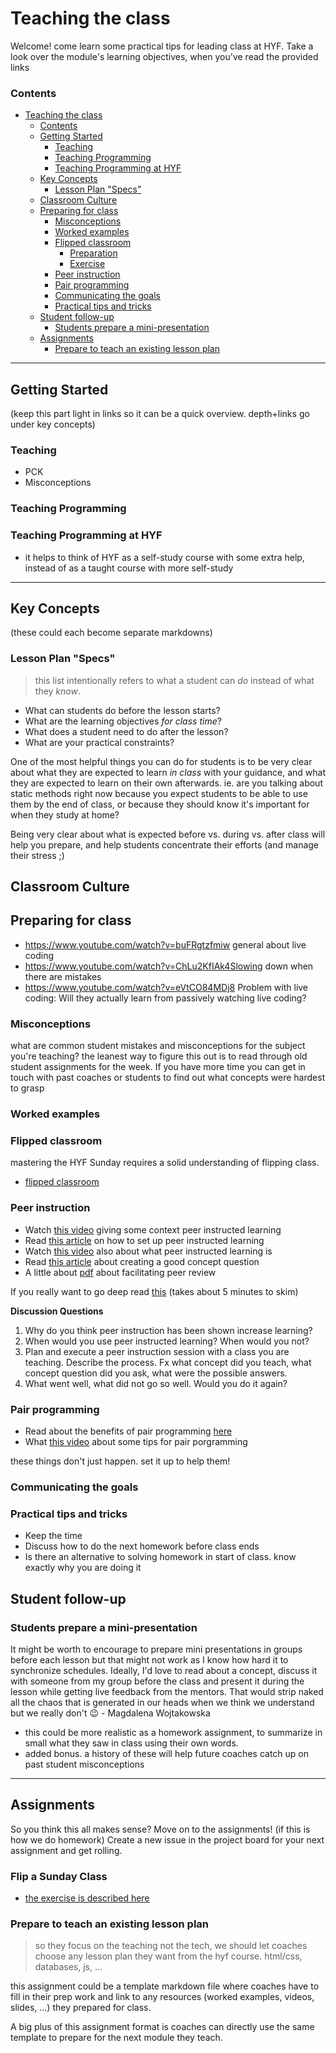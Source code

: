 # Teaching the class

Welcome!  come learn some practical tips for leading class at HYF.  Take a look over the module's learning objectives, when you've read the provided links

### Contents

- [Teaching the class](#teaching-the-class)
    - [Contents](#contents)
  - [Getting Started](#getting-started)
    - [Teaching](#teaching)
    - [Teaching Programming](#teaching-programming)
    - [Teaching Programming at HYF](#teaching-programming-at-hyf)
  - [Key Concepts](#key-concepts)
    - [Lesson Plan "Specs"](#lesson-plan-specs)
  - [Classroom Culture](#classroom-culture)
  - [Preparing for class](#preparing-for-class)
    - [Misconceptions](#misconceptions)
    - [Worked examples](#worked-examples)
    - [Flipped classroom](#flipped-classroom)
      - [Preparation](#preparation)
      - [Exercise](#exercise)
    - [Peer instruction](#peer-instruction)
    - [Pair programming](#pair-programming)
    - [Communicating the goals](#communicating-the-goals)
    - [Practical tips and tricks](#practical-tips-and-tricks)
  - [Student follow-up](#student-follow-up)
    - [Students prepare a mini-presentation](#students-prepare-a-mini-presentation)
  - [Assignments](#assignments)
    - [Prepare to teach an existing lesson plan](#prepare-to-teach-an-existing-lesson-plan)


---

## Getting Started

(keep this part light in links so it can be a quick overview.  depth+links go under key concepts)

### Teaching

- PCK
- Misconceptions

### Teaching Programming


### Teaching Programming at HYF


- it helps to think of HYF as a self-study course with some extra help, instead of as a taught course with more self-study


----

## Key Concepts

(these could each become separate markdowns)

### Lesson Plan "Specs"

> this list intentionally refers to what a student can _do_ instead of what they _know_.

- What can students do before the lesson starts?
- What are the learning objectives _for class time_?
- What does a student need to do after the lesson?
- What are your practical constraints?

One of the most helpful things you can do for students is to be very clear about what they are expected to learn _in class_ with your guidance, and what they are expected to learn on their own afterwards.   ie. are you talking about static methods right now because you expect students to be able to use them by the end of class, or because they should know it's important for when they study at home?

Being very clear about what is expected before vs. during vs. after class will help you prepare, and help students concentrate their efforts (and manage their stress ;)

## Classroom Culture


## Preparing for class

- https://www.youtube.com/watch?v=buFRgtzfmiw general about live coding
- https://www.youtube.com/watch?v=ChLu2KfIAk4Slowing down when there are mistakes
- https://www.youtube.com/watch?v=eVtCO84MDj8 Problem with live coding: Will they actually learn from passively watching live coding?

### Misconceptions

what are common student mistakes and misconceptions for the subject you're teaching?  the leanest way to figure this out is to read through old student assignments for the week.  If you have more time you can get in touch with past coaches or students to find out what concepts were hardest to grasp


### Worked examples


### Flipped classroom

mastering the HYF Sunday requires a solid understanding of flipping class.

- [flipped classroom](../topics/flipped-classrom.md)

<!--
#### Preparation
- Read these two articles about flipped classroom [1](https://elearning.dtu.dk/TEACH/Flipped-Classroom) and [2](https://www.panopto.com/blog/what-is-a-flipped-classroom/)
- Watch [this video](https://www.youtube.com/watch?v=g1MKpyVPilI) and [this video](https://www.youtube.com/watch?v=MI8XqRDB8v4) about what if sutdents dont watch the videos
-->
<!--
#### Exercise
- When do you think it makes sense to use flipped classroom? What are the pros and cons?
- Prepare flipped classroom for a specific topic. The preparation should include
  - Online lecture - could be uploaded to youtube
  - Class work. What should be done in the class? Discussion, exercise, homework? Up to you. Write a plan for what should be done in the class
-->
  

### Peer instruction

- Watch [this video](https://www.youtube.com/watch?v=Z9orbxoRofI7) giving some context peer instructed learning
- Read [this article](https://elearning.dtu.dk/TEACH/Peer-Instruction) on how to set up peer instructed learning
- Watch [this video](https://www.youtube.com/watch?v=fiD4YBr8F4o) also about what peer instructed learning is
- Read [this article](https://www.rit.edu/academicaffairs/tls/sites/rit.edu.academicaffairs.tls/files/docs/te-peerinstruct-concept.pdf) about creating a good concept question
- A little about [pdf](https://www.rit.edu/academicaffairs/tls/sites/rit.edu.academicaffairs.tls/files/docs/te-peerinstruct-facilitate.pdf) about facilitating peer review

If you really want to go deep read [this](https://www.lifescied.org/doi/10.1187/cbe.14-11-0198) (takes about 5 minutes to skim)

__Discussion Questions__

1. Why do you think peer instruction has been shown increase learning?
1. When would you use peer instructed learning? When would you not?
1. Plan and execute a peer instruction session with a class you are teaching. Describe the process. Fx what concept did you teach, what concept question did you ask, what were the possible answers.
1. What went well, what did not go so well. Would you do it again?


### Pair programming

- Read about the benefits of pair programming [here](https://meetedison.com/pair-programming-in-education/)
- What [this video]( https://youtu.be/TWj78n4ZuMY) about some tips for pair porgramming


these things don't just happen. set it up to help them!

### Communicating the goals


### Practical tips and tricks

- Keep the time
- Discuss how to do the next homework before class ends
- Is there an alternative to solving homework in start of class. know exactly why you are doing it

## Student follow-up


### Students prepare a mini-presentation

It might be worth to encourage to prepare mini presentations in groups before each lesson but that might not work as I know how hard it to synchronize schedules. Ideally, I'd love to read about a concept, discuss it with someone from my group before the class and present it during the lesson while getting live feedback from the mentors. That would strip naked all the chaos that is generated in our heads when we think we understand but we really don't :wink: - Magdalena Wojtakowska
- this could be more realistic as a homework assignment, to summarize in small what they saw in class using their own words.
- added bonus.  a history of these will help future coaches catch up on past student misconceptions

---

## Assignments

So you think this all makes sense?  Move on to the assignments! (if this is how we do homework)  Create a new issue in the project board for your next assignment and get rolling.

### Flip a Sunday Class

- [the exercise is described here](../exercises/flip-a-sunday-class.md)

### Prepare to teach an existing lesson plan

> so they focus on the teaching not the tech, we should let coaches choose any lesson plan they want from the hyf course.  html/css, databases, js, ...

this assignment could be a template markdown file where coaches have to fill in their prep work and link to any resources (worked examples, videos, slides, ...) they prepared for class.

A big plus of this assignment format is coaches can directly use the same template to prepare for the next module they teach.
